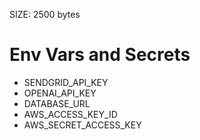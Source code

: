 SIZE: 2500 bytes
# Env Vars and Secrets

- SENDGRID_API_KEY
- OPENAI_API_KEY
- DATABASE_URL
- AWS_ACCESS_KEY_ID
- AWS_SECRET_ACCESS_KEY
